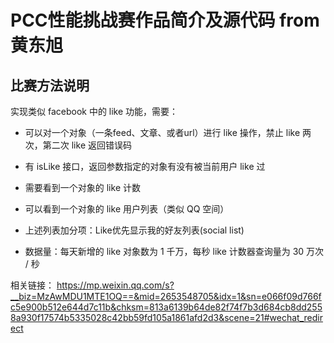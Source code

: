 # PCC性能挑战赛作品简介及源代码 from 黄东旭

## 比赛方法说明

实现类似 facebook 中的 like 功能，需要：  

* 可以对一个对象（一条feed、文章、或者url）进行 like 操作，禁止 like 两次，第二次 like 返回错误码  
* 有 isLike 接口，返回参数指定的对象有没有被当前用户 like 过  
* 需要看到一个对象的 like 计数  
* 可以看到一个对象的 like 用户列表（类似 QQ 空间）  
* 上述列表加分项：Like优先显示我的好友列表(social list)  

* 数据量：每天新增的 like 对象数为 1 千万，每秒 like 计数器查询量为 30 万次 / 秒  


相关链接：
https://mp.weixin.qq.com/s?__biz=MzAwMDU1MTE1OQ==&mid=2653548705&idx=1&sn=e066f09d766fc5e900b512e644d7c11b&chksm=813a6139b64de82f74f7b3d684cb8dd2558a930f17574b5335028c42bb59fd105a1861afd2d3&scene=21#wechat_redirect
